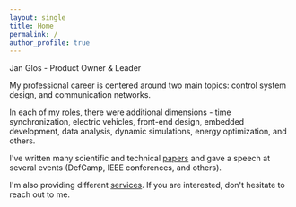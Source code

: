 ```yaml
---
layout: single
title: Home
permalink: /
author_profile: true
---
```


Jan Glos - Product Owner & Leader

My professional career is centered around two main topics: control system design, and communication networks. 

In each of my [roles](./experience.md), there were additional dimensions - time synchronization, electric vehicles, front-end design, embedded development, data analysis, dynamic simulations, energy optimization, and others.

I've written many scientific and technical [papers](./publications.md) and gave a speech at several events (DefCamp, IEEE conferences, and others).

I'm also providing different [services](./services.md). If you are interested, don't hesitate to reach out to me.